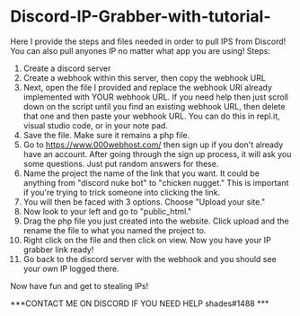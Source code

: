 # Discord-IP-Grabber-with-tutorial-
Here I provide the steps and files needed in order to pull IPS from Discord! You can also pull anyones IP no matter what app you are using!
Steps:
1. Create a discord server
2. Create a webhook within this server, then copy the webhook URL
3. Next, open the file I provided and replace the webhook URl already implemented with YOUR webhook URL. If you need help then just scroll down on the script until you find an existing webhook URL, then delete that one and then paste your webhook URL. You can do this in repl.it, visual studio code, or in your note pad.
4. Save the file. Make sure it remains a php file.
5. Go to https://www.000webhost.com/ then sign up if you don't already have an account. After going through the sign up process, it will ask you some questions. Just put random answers for these.
6. Name the project the name of the link that you want. It could be anything from "discord nuke bot" to "chicken nugget." This is important if you're trying to trick someone into clicking the link.
7. You will then be faced with 3 options. Choose "Upload your site."
8. Now look to your left and go to "public_html." 
9. Drag the php file you just created into the website. Click upload and the rename the file to what you named the project to.
10. Right click on the file and then click on view. Now you have your IP grabber link ready!
11. Go back to the discord server with the webhook and you should see your own IP logged there. 

Now have fun and get to stealing IPs!

***CONTACT ME ON DISCORD IF YOU NEED HELP shades#1488 ***
